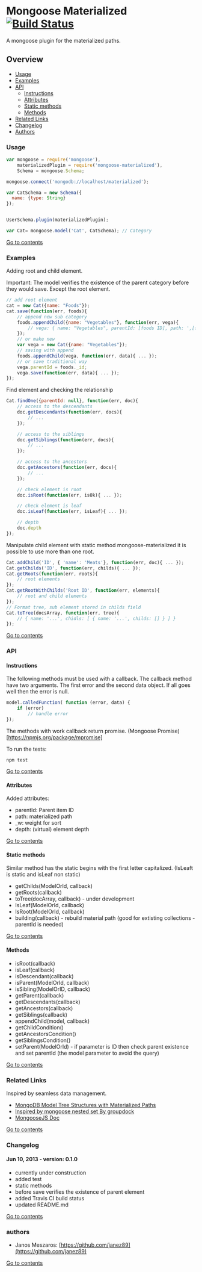 # Mongoose Materialized [![Build Status](https://travis-ci.org/janez89/mongoose-materialized.png?branch=dev)](https://travis-ci.org/janez89/mongoose-materialized)

A mongoose plugin for the materialized paths.

## Overview
* [Usage](#usage)
* [Examples](#examples)
* [API](#api)
  * [Instructions](#instructions)
  * [Attributes](#attributes)
  * [Static methods](#static-methods)
  * [Methods](#methods)
* [Related Links](#related-links)
* [Changelog](#changelog)
* [Authors](#authors)

### Usage

```javascript
var mongoose = require('mongoose'),
    materializedPlugin = require('mongoose-materialized'),
    Schema = mongoose.Schema;

mongoose.connect('mongodb://localhost/materialized');

var CatSchema = new Schema({
  name: {type: String}
});


UserSchema.plugin(materializedPlugin);

var Cat= mongoose.model('Cat', CatSchema); // Category
```

[Go to contents](#overview)

### Examples

Adding root and child element.

Important: The model verifies the existence of the parent category before they would save.
Except the root element.
```javascript
// add root element
cat = new Cat({name: "Foods"});
cat.save(function(err, foods){
    // append new sub category
    foods.appendChild({name: "Vegetables"}, function(err, vega){
        // vega: { name: "Vegetables", parentId: [foods ID], path: ',[foods ID]' }
    });
    // or make new
    var vega = new Cat({name: "Vegetables"});
    // saving with append
    foods.appendChild(vega, function(err, data){ ... });
    // or save traditional way
    vega.parentId = foods._id;
    vega.save(function(err, data){ ... });
});

```

Find element and checking the relationship
```javascript
Cat.findOne({parentId: null}, function(err, doc){
    // access to the descendants
    doc.getDescendants(function(err, docs){
        // ...
    });

    // access to the siblings
    doc.getSiblings(function(err, docs){
        // ...
    });

    // access to the ancestors
    doc.getAncestors(function(err, docs){
        // ...
    });

    // check element is root
    doc.isRoot(function(err, isOk){ ... });

    // check element is leaf
    doc.isLeaf(function(err, isLeaf){ ... });

    // depth
    doc.depth
});
```

Manipulate child element with static method
mongoose-materialized it is possible to use more than one root.
```javascript
Cat.addChild('ID', { 'name': 'Meats'}, function(err, doc){ ... });
Cat.getChilds('ID', function(err, childs){ ... });
Cat.getRoots(function(err, roots){
    // root elements
});
Cat.getRootWithChilds('Root ID', function(err, elements){
    // root and child elements
});
// Format tree, sub element stored in childs field
Cat.toTree(docsArray, function(err, tree){
    // { name: '...', chidls: [ { name: '...', childs: [] } ] }
});
```

[Go to contents](#overview)
### API

#### Instructions

The following methods must be used with a callback. The callback method have two arguments. The first error and the second data object.
If all goes well then the error is null.
```javascript
model.calledFunction( function (error, data) {
    if (error)
        // handle error
});
```

The methods with work callback return promise. (Mongoose Promise)[https://npmjs.org/package/mpromise]

To run the tests:

```
npm test
```

[Go to contents](#overview)

#### Attributes
Added attributes:

* parentId: Parent item ID
* path: materialized path
* _w: weight for sort
* depth: (virtual) element depth

[Go to contents](#overview)

#### Static methods

Similar method has the static begins with the first letter capitalized. (IsLeaft is static and isLeaf non static)

* getChilds(ModelOrId, callback)
* getRoots(callback)
* toTree(docArray, callback) - under development
* IsLeaf(ModelOrId, callback)
* IsRoot(ModelOrId, callback)
* building(callback) - rebuild material path (good for extisting collections - parentId is needed)

[Go to contents](#overview)

#### Methods

* isRoot(callback)
* isLeaf(callback)
* isDescendant(callback)
* isParent(ModelOrId, callback)
* isSibling(ModelOrID, callback)
* getParent(callback)
* getDescendants(callback)
* getAncestors(callback)
* getSiblings(callback)
* appendChild(model, callback)
* getChildCondition()
* getAncestorsCondition()
* getSiblingsCondition()
* setParent(ModelOrId) - if parameter is ID then check parent existence and set parentId (the model parameter to avoid the query)

[Go to contents](#overview)

### Related Links

Inspired by seamless data management.

* [MongoDB Model Tree Structures with Materialized Paths](http://docs.mongodb.org/manual/tutorial/model-tree-structures-with-materialized-paths/)
* [Inspired by mongoose nested set By groupdock](https://github.com/groupdock/mongoose-nested-set)
* [MongooseJS Doc](http://mongoosejs.com/)

[Go to contents](#overview)

### Changelog

#### Jun 10, 2013 - version: 0.1.0
* currently under construction
* added test
* static methods
* before save verifies the existence of parent element
* added Travis CI build status
* updated README.md

[Go to contents](#overview)

### authors

* Janos Meszaros: [https://github.com/janez89](https://github.com/janez89)

[Go to contents](#overview)